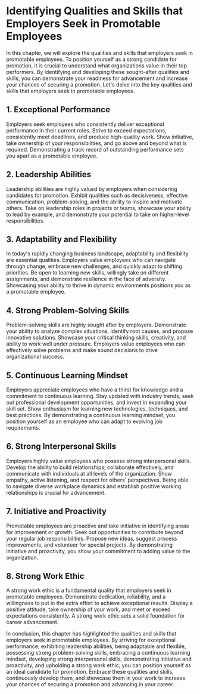 Identifying Qualities and Skills that Employers Seek in Promotable Employees
=======================================================================================

In this chapter, we will explore the qualities and skills that employers seek in promotable employees. To position yourself as a strong candidate for promotion, it is crucial to understand what organizations value in their top performers. By identifying and developing these sought-after qualities and skills, you can demonstrate your readiness for advancement and increase your chances of securing a promotion. Let's delve into the key qualities and skills that employers seek in promotable employees.

**1. Exceptional Performance**
------------------------------

Employers seek employees who consistently deliver exceptional performance in their current roles. Strive to exceed expectations, consistently meet deadlines, and produce high-quality work. Show initiative, take ownership of your responsibilities, and go above and beyond what is required. Demonstrating a track record of outstanding performance sets you apart as a promotable employee.

**2. Leadership Abilities**
---------------------------

Leadership abilities are highly valued by employers when considering candidates for promotion. Exhibit qualities such as decisiveness, effective communication, problem-solving, and the ability to inspire and motivate others. Take on leadership roles in projects or teams, showcase your ability to lead by example, and demonstrate your potential to take on higher-level responsibilities.

**3. Adaptability and Flexibility**
-----------------------------------

In today's rapidly changing business landscape, adaptability and flexibility are essential qualities. Employers value employees who can navigate through change, embrace new challenges, and quickly adapt to shifting priorities. Be open to learning new skills, willingly take on different assignments, and demonstrate resilience in the face of adversity. Showcasing your ability to thrive in dynamic environments positions you as a promotable employee.

**4. Strong Problem-Solving Skills**
------------------------------------

Problem-solving skills are highly sought after by employers. Demonstrate your ability to analyze complex situations, identify root causes, and propose innovative solutions. Showcase your critical thinking skills, creativity, and ability to work well under pressure. Employers value employees who can effectively solve problems and make sound decisions to drive organizational success.

**5. Continuous Learning Mindset**
----------------------------------

Employers appreciate employees who have a thirst for knowledge and a commitment to continuous learning. Stay updated with industry trends, seek out professional development opportunities, and invest in expanding your skill set. Show enthusiasm for learning new technologies, techniques, and best practices. By demonstrating a continuous learning mindset, you position yourself as an employee who can adapt to evolving job requirements.

**6. Strong Interpersonal Skills**
----------------------------------

Employers highly value employees who possess strong interpersonal skills. Develop the ability to build relationships, collaborate effectively, and communicate with individuals at all levels of the organization. Show empathy, active listening, and respect for others' perspectives. Being able to navigate diverse workplace dynamics and establish positive working relationships is crucial for advancement.

**7. Initiative and Proactivity**
---------------------------------

Promotable employees are proactive and take initiative in identifying areas for improvement or growth. Seek out opportunities to contribute beyond your regular job responsibilities. Propose new ideas, suggest process improvements, and volunteer for special projects. By demonstrating initiative and proactivity, you show your commitment to adding value to the organization.

**8. Strong Work Ethic**
------------------------

A strong work ethic is a fundamental quality that employers seek in promotable employees. Demonstrate dedication, reliability, and a willingness to put in the extra effort to achieve exceptional results. Display a positive attitude, take ownership of your work, and meet or exceed expectations consistently. A strong work ethic sets a solid foundation for career advancement.

In conclusion, this chapter has highlighted the qualities and skills that employers seek in promotable employees. By striving for exceptional performance, exhibiting leadership abilities, being adaptable and flexible, possessing strong problem-solving skills, embracing a continuous learning mindset, developing strong interpersonal skills, demonstrating initiative and proactivity, and upholding a strong work ethic, you can position yourself as an ideal candidate for promotion. Embrace these qualities and skills, continuously develop them, and showcase them in your work to increase your chances of securing a promotion and advancing in your career.
